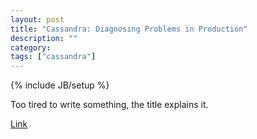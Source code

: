 ```yaml
---
layout: post
title: "Cassandra: Diagnosing Problems in Production"
description: ""
category: 
tags: ["cassandra"]
---
```

{% include JB/setup %}

Too tired to write something, the title explains it.

[Link](http://rustyrazorblade.com/2014/09/cassandra-summit-recap-diagnosing-problems-in-production/)